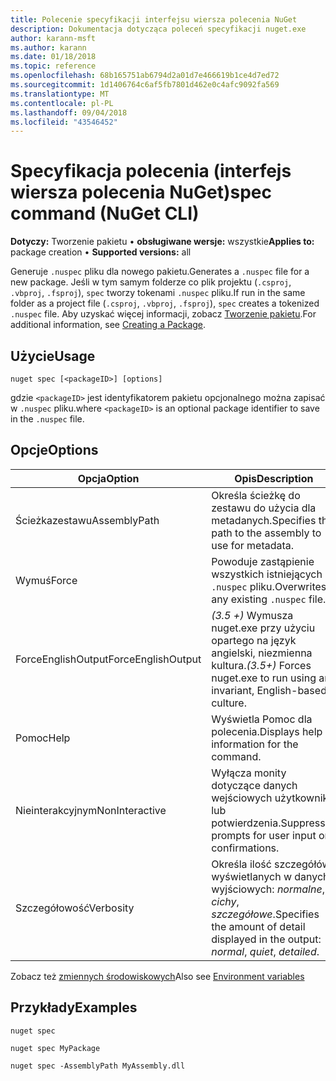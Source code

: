 ```yaml
---
title: Polecenie specyfikacji interfejsu wiersza polecenia NuGet
description: Dokumentacja dotycząca poleceń specyfikacji nuget.exe
author: karann-msft
ms.author: karann
ms.date: 01/18/2018
ms.topic: reference
ms.openlocfilehash: 68b165751ab6794d2a01d7e466619b1ce4d7ed72
ms.sourcegitcommit: 1d1406764c6af5fb7801d462e0c4afc9092fa569
ms.translationtype: MT
ms.contentlocale: pl-PL
ms.lasthandoff: 09/04/2018
ms.locfileid: "43546452"
---
```

# <a name="spec-command-nuget-cli"></a><span data-ttu-id="8d619-103">Specyfikacja polecenia (interfejs wiersza polecenia NuGet)</span><span class="sxs-lookup"><span data-stu-id="8d619-103">spec command (NuGet CLI)</span></span>

<span data-ttu-id="8d619-104">**Dotyczy:** Tworzenie pakietu &bullet; **obsługiwane wersje:** wszystkie</span><span class="sxs-lookup"><span data-stu-id="8d619-104">**Applies to:** package creation &bullet; **Supported versions:** all</span></span>

<span data-ttu-id="8d619-105">Generuje `.nuspec` pliku dla nowego pakietu.</span><span class="sxs-lookup"><span data-stu-id="8d619-105">Generates a `.nuspec` file for a new package.</span></span> <span data-ttu-id="8d619-106">Jeśli w tym samym folderze co plik projektu (`.csproj`, `.vbproj`, `.fsproj`), `spec` tworzy tokenami `.nuspec` pliku.</span><span class="sxs-lookup"><span data-stu-id="8d619-106">If run in the same folder as a project file (`.csproj`, `.vbproj`, `.fsproj`), `spec` creates a tokenized `.nuspec` file.</span></span> <span data-ttu-id="8d619-107">Aby uzyskać więcej informacji, zobacz [Tworzenie pakietu](../create-packages/creating-a-package.md).</span><span class="sxs-lookup"><span data-stu-id="8d619-107">For additional information, see [Creating a Package](../create-packages/creating-a-package.md).</span></span>

## <a name="usage"></a><span data-ttu-id="8d619-108">Użycie</span><span class="sxs-lookup"><span data-stu-id="8d619-108">Usage</span></span>

```cli
nuget spec [<packageID>] [options]
```

<span data-ttu-id="8d619-109">gdzie `<packageID>` jest identyfikatorem pakietu opcjonalnego można zapisać w `.nuspec` pliku.</span><span class="sxs-lookup"><span data-stu-id="8d619-109">where `<packageID>` is an optional package identifier to save in the `.nuspec` file.</span></span>

## <a name="options"></a><span data-ttu-id="8d619-110">Opcje</span><span class="sxs-lookup"><span data-stu-id="8d619-110">Options</span></span>

| <span data-ttu-id="8d619-111">Opcja</span><span class="sxs-lookup"><span data-stu-id="8d619-111">Option</span></span> | <span data-ttu-id="8d619-112">Opis</span><span class="sxs-lookup"><span data-stu-id="8d619-112">Description</span></span> |
| --- | --- |
| <span data-ttu-id="8d619-113">Ścieżkazestawu</span><span class="sxs-lookup"><span data-stu-id="8d619-113">AssemblyPath</span></span> | <span data-ttu-id="8d619-114">Określa ścieżkę do zestawu do użycia dla metadanych.</span><span class="sxs-lookup"><span data-stu-id="8d619-114">Specifies the path to the assembly to use for metadata.</span></span> |
| <span data-ttu-id="8d619-115">Wymuś</span><span class="sxs-lookup"><span data-stu-id="8d619-115">Force</span></span> | <span data-ttu-id="8d619-116">Powoduje zastąpienie wszystkich istniejących `.nuspec` pliku.</span><span class="sxs-lookup"><span data-stu-id="8d619-116">Overwrites any existing `.nuspec` file.</span></span> |
| <span data-ttu-id="8d619-117">ForceEnglishOutput</span><span class="sxs-lookup"><span data-stu-id="8d619-117">ForceEnglishOutput</span></span> | <span data-ttu-id="8d619-118">*(3.5 +)* Wymusza nuget.exe przy użyciu opartego na język angielski, niezmienna kultura.</span><span class="sxs-lookup"><span data-stu-id="8d619-118">*(3.5+)* Forces nuget.exe to run using an invariant, English-based culture.</span></span> |
| <span data-ttu-id="8d619-119">Pomoc</span><span class="sxs-lookup"><span data-stu-id="8d619-119">Help</span></span> | <span data-ttu-id="8d619-120">Wyświetla Pomoc dla polecenia.</span><span class="sxs-lookup"><span data-stu-id="8d619-120">Displays help information for the command.</span></span> |
| <span data-ttu-id="8d619-121">Nieinterakcyjnym</span><span class="sxs-lookup"><span data-stu-id="8d619-121">NonInteractive</span></span> | <span data-ttu-id="8d619-122">Wyłącza monity dotyczące danych wejściowych użytkownika lub potwierdzenia.</span><span class="sxs-lookup"><span data-stu-id="8d619-122">Suppresses prompts for user input or confirmations.</span></span> |
| <span data-ttu-id="8d619-123">Szczegółowość</span><span class="sxs-lookup"><span data-stu-id="8d619-123">Verbosity</span></span> | <span data-ttu-id="8d619-124">Określa ilość szczegółów wyświetlanych w danych wyjściowych: *normalne*, *cichy*, *szczegółowe*.</span><span class="sxs-lookup"><span data-stu-id="8d619-124">Specifies the amount of detail displayed in the output: *normal*, *quiet*, *detailed*.</span></span> |

<span data-ttu-id="8d619-125">Zobacz też [zmiennych środowiskowych](cli-ref-environment-variables.md)</span><span class="sxs-lookup"><span data-stu-id="8d619-125">Also see [Environment variables](cli-ref-environment-variables.md)</span></span>

## <a name="examples"></a><span data-ttu-id="8d619-126">Przykłady</span><span class="sxs-lookup"><span data-stu-id="8d619-126">Examples</span></span>

```cli
nuget spec

nuget spec MyPackage

nuget spec -AssemblyPath MyAssembly.dll
```
